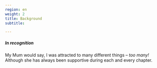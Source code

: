 ```yaml
---
region: en
weight: 2
title: Background
subtitle: 

---
```


##### In recognition

My Mum would say, I was attracted to many different things – _too many!_ Although she has always been supportive during each and every chapter.